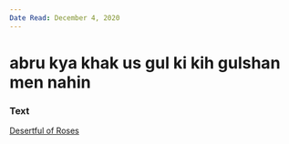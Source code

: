 ```yaml
---
Date Read: December 4, 2020
---
```


# abru kya khak us gul ki kih gulshan men nahin

### Text
[Desertful of Roses](http://www.columbia.edu/itc/mealac/pritchett/00ghalib/087/index_087.html)

